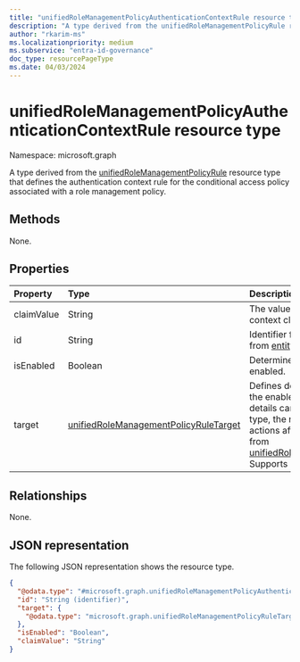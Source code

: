 ```yaml
---
title: "unifiedRoleManagementPolicyAuthenticationContextRule resource type"
description: "A type derived from the unifiedRoleManagementPolicyRule resource type that defines the authentication context rule for the conditional access policy associated with a role management policy."
author: "rkarim-ms"
ms.localizationpriority: medium
ms.subservice: "entra-id-governance"
doc_type: resourcePageType
ms.date: 04/03/2024
---
```


# unifiedRoleManagementPolicyAuthenticationContextRule resource type

Namespace: microsoft.graph

A type derived from the [unifiedRoleManagementPolicyRule](../resources/unifiedrolemanagementpolicyrule.md) resource type that defines the authentication context rule for the conditional access policy associated with a role management policy.

## Methods

None.

## Properties
|Property|Type|Description|
|:---|:---|:---|
|claimValue|String|The value of the authentication context claim.|
|id|String|Identifier for the rule. Inherited from [entity](../resources/entity.md).|
|isEnabled|Boolean| Determines whether this rule is enabled.|
|target|[unifiedRoleManagementPolicyRuleTarget](../resources/unifiedrolemanagementpolicyruletarget.md)|Defines details of the scope that the enablement rule targets. The details can include the principal type, the role assignment type, and actions affecting a role. Inherited from [unifiedRoleManagementPolicyRule](../resources/unifiedrolemanagementpolicyrule.md). Supports `$filter` (`eq`, `ne`).|

## Relationships
None.

## JSON representation
The following JSON representation shows the resource type.
<!-- {
  "blockType": "resource",
  "keyProperty": "id",
  "@odata.type": "microsoft.graph.unifiedRoleManagementPolicyAuthenticationContextRule",
  "baseType": "microsoft.graph.unifiedRoleManagementPolicyRule",
  "openType": false
}
-->
``` json
{
  "@odata.type": "#microsoft.graph.unifiedRoleManagementPolicyAuthenticationContextRule",
  "id": "String (identifier)",
  "target": {
    "@odata.type": "microsoft.graph.unifiedRoleManagementPolicyRuleTarget"
  },
  "isEnabled": "Boolean",
  "claimValue": "String"
}
```

